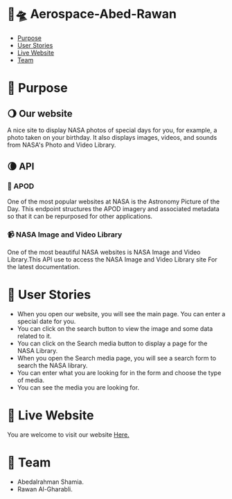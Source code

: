 # :satellite:🛸 Aerospace-Abed-Rawan

* [Purpose](#purpose)
* [User Stories](#user-stories)
* [Live Website](#live-website)
* [Team](#Team)

# :pushpin: Purpose 

## :waning_gibbous_moon: Our website 
A nice site to display NASA photos of special days for you, for example, a photo taken on your birthday. It also displays images, videos, and sounds from NASA's Photo and Video Library.
## :waning_crescent_moon: API 

### :satellite: APOD 
One of the most popular websites at NASA is the Astronomy Picture of the Day. This endpoint structures the APOD imagery and associated metadata so that it can be repurposed for other applications.

### :video_camera: NASA Image and Video Library 
One of the most beautiful NASA websites is NASA Image and Video Library.This API use to access the NASA Image and Video Library site For the latest documentation.

# :book: User Stories 
* When you open our website, you will see the main page. You can enter a special date for you.
* You can click on the search button to view the image and some data related to it.
* You can click on the Search media button to display a page for the NASA Library.
* When you open the Search media page, you will see a search form to search the NASA library.
* You can enter what you are looking for in the form and choose the type of media.
* You can see the media you are looking for.

# :link: Live Website 

You are welcome to visit our website [Here. ](https://gsg-g11.github.io/Aerospace-Abed-Rawan/)

# :busts_in_silhouette: Team 

* Abedalrahman Shamia.
* Rawan Al-Gharabli.